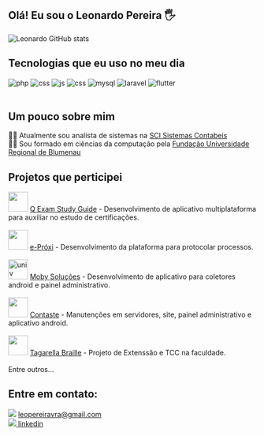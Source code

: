 ## Olá! Eu sou o Leonardo Pereira 🖐️

![Leonardo GitHub stats](https://github-readme-stats.vercel.app/api?username=LeoPereiraVra&show_icons=true&theme=dracula&count_private=true)

## Tecnologias que eu uso no meu dia

<div style="display: inline_block">
  <img align="center" alt="php" src="https://img.shields.io/badge/PHP-777BB4?style=for-the-badge&logo=php&logoColor=white" />
  <img align="center" alt="css" src="https://img.shields.io/badge/HTML-239120?style=for-the-badge&logo=html5&logoColor=white" />
  <img align="center" alt="js" src="https://img.shields.io/badge/JavaScript-F7DF1E?style=for-the-badge&logo=javascript&logoColor=black" />  
  <img align="center" alt="css" src="https://img.shields.io/badge/CSS-1572B6?&style=for-the-badge&logo=css3&logoColor=white" /> 
  <img align="center" alt="mysql" src="https://img.shields.io/badge/MySQL-4A4A55?style=for-the-badge&logo=mysql&logoColor=black" />
  <img align="center" alt="laravel" src="https://img.shields.io/badge/Laravel-FF2D20?style=for-the-badge&logo=laravel&logoColor=white" />
  <img align="center" alt="flutter" src="https://img.shields.io/badge/Flutter-02569B?style=for-the-badge&logo=flutter&logoColor=white" />
</div><br/>

## Um pouco sobre mim
👨‍💻 Atualmente sou analista de sistemas na <a href="https://sci.com.br">SCI Sistemas Contabeis</a> 
<br/>
👨‍🎓 Sou formado em ciências da computação pela <a href="https://www.furb.br/pt">Fundação Universidade Regional de Blumenau</a> 

## Projetos que perticipei
<div style="display: inline_block">
<img atl="braille" style="width:40px; height: 40px" src="https://user-images.githubusercontent.com/33332673/184521141-4549e420-cb23-4373-bfd3-6c9984ba0f94.png" />
<a href="https://play.google.com/store/apps/details?id=br.com.qexamstudyguide"> Q Exam Study Guide<a/> - Desenvolvimento de aplicativo multiplataforma para auxiliar no estudo de certificações.
</div><br/>
<div style="display: inline_block">
<img atl="braille" style="width:40px; height: 40px" src="https://user-images.githubusercontent.com/33332673/184521227-9977690e-e033-4a47-b732-d62722dd4cbc.png" />
<a href="https://eproxi.com.br/login"> e-Próxi<a/> - Desenvolvimento da plataforma para protocolar processos.
</div><br/>
<div style="display: inline_block">
<img alt="univ" style="width:40px; height: 40px" src="https://user-images.githubusercontent.com/33332673/184780054-00d80f59-7970-41d1-b3d3-38f5d9f7b572.png" />
<a href="http://universorfid.com.br"> Moby Soluções<a/> - Desenvolvimento de aplicativo para coletores android e painel administrativo.
</div><br/>
<div style="display: inline_block">
<img atl="contast" style="width:40px; height: 40px" src="https://user-images.githubusercontent.com/33332673/184520856-4a4c18e7-fe15-4cc0-892a-05dddc622234.png" />
<a href="https://contaste.com.br"> Contaste<a/> - Manutenções em servidores, site, painel administrativo e aplicativo android.
</div><br/>
<div style="display: inline_block">
<img atl="braille" style="width:40px; height: 40px" src="https://user-images.githubusercontent.com/33332673/184521025-84bf7de2-02fd-49ef-a607-236d9b5f5ae9.png" />
<a href="https://tecedufurb.github.io/braille/"> Tagarella Braille<a/> - Projeto de Extenssão e TCC na faculdade.
</div><br/>
Entre outros...

## Entre em contato:
<div style="display: inline_block">
<img src="https://img.shields.io/badge/Gmail-D14836?style=for-the-badge&logo=gmail&logoColor=white"/> 
<a href="mailto:leopereiravra@gmail.com"/> leopereiravra@gmail.com
</div>
<div style="display: inline_block">
<img src="https://img.shields.io/badge/LinkedIn-0077B5?style=for-the-badge&logo=linkedin&logoColor=white"/> 
<a href="https://www.linkedin.com/in/leonardop-vieira"/>linkedin
</div>
